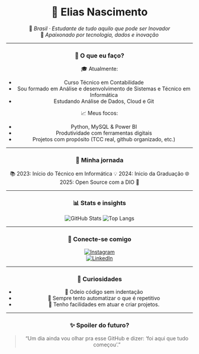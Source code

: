 <!-- Cartão Interativo de Apresentação -->

<div align="center">

# 🎯 Elias Nascimento

📍 *Brasil · Estudante de tudo aquilo que pode ser Inovador*  
🧠 *Apaixonado por tecnologia, dados e inovação*

---

### 💼 O que eu faço?

🎓 Atualmente:
- Curso Técnico em Contabilidade
- Sou formado em Análise e desenvolvimento de Sistemas e Técnico em Informática
- Estudando Análise de Dados, Cloud e Git

📈 Meus focos:
- Python, MySQL & Power BI  
- Produtividade com ferramentas digitais  
- Projetos com propósito (TCC real, github organizado, etc.)

---

### 🚀 Minha jornada

📚 2023: Início do Técnico em Informática
💡 2024: Inicio da Graduação
🌐 2025: Open Source com a DIO 🚀


---

### 📊 Stats e insights

![GitHub Stats](https://github-readme-stats.vercel.app/api?username=eliasnascimentoo&show_icons=true&theme=radical&hide_border=true)
![Top Langs](https://github-readme-stats.vercel.app/api/top-langs/?username=eliasnascimentoo&layout=compact&theme=radical&hide_border=true)

---

### 🔗 Conecte-se comigo

[![Instagram](https://img.shields.io/badge/@elias.andrade-E4405F?style=for-the-badge&logo=instagram&logoColor=white)](https://www.instagram.com/elias.andrade/)  
[![LinkedIn](https://img.shields.io/badge/Elias%20Nascimento-0077B5?style=for-the-badge&logo=linkedin&logoColor=white)](https://www.linkedin.com/in/eliasnascimentoo)

---

### 🧩 Curiosidades

- 🚫 Odeio código sem indentação
- 🧠 Sempre tento automatizar o que é repetitivo
- 📸 Tenho facilidades em atuar e criar projetos.

---

### ✨ Spoiler do futuro?

> “Um dia ainda vou olhar pra esse GitHub e dizer: ‘foi aqui que tudo começou’.”

</div>

